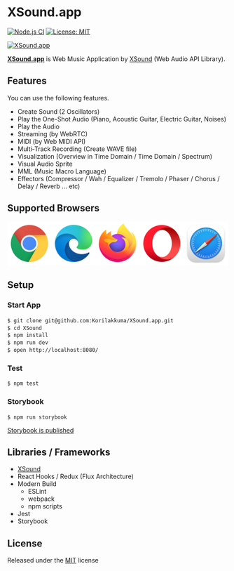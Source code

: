 # XSound.app
  
[![Node.js CI](https://github.com/Korilakkuma/XSound.app/workflows/Node.js%20CI/badge.svg)](https://github.com/Korilakkuma/XSound.app/actions?query=workflow%3A%22Node.js+CI%22)
[![License: MIT](https://img.shields.io/badge/License-MIT-brightgreen.svg)](https://opensource.org/licenses/MIT)
  
[![XSound.app](https://user-images.githubusercontent.com/4006693/119640903-09731780-be54-11eb-9329-733a6afd86de.png)](https://xsound.app)
  
**[XSound.app](https://xsound.app)** is Web Music Application by [XSound](https://github.com/Korilakkuma/XSound) (Web Audio API Library).
  
## Features

You can use the following features.

- Create Sound (2 Oscillators)
- Play the One-Shot Audio (Piano, Acoustic Guitar, Electric Guitar, Noises)
- Play the Audio
- Streaming (by WebRTC)
- MIDI (by Web MIDI API)
- Multi-Track Recording (Create WAVE file)
- Visualization (Overview in Time Domain / Time Domain / Spectrum)
- Visual Audio Sprite
- MML (Music Macro Language)
- Effectors (Compressor / Wah / Equalizer / Tremolo / Phaser / Chorus / Delay / Reverb ... etc)

## Supported Browsers
  
<img src="./assets/images/supported-browsers.png" alt="Supported Browsers are Chrome, Edge, Firefox, Opera and Safari" style="max-width: 100%;" />
  
## Setup

### Start App

```bash
$ git clone git@github.com:Korilakkuma/XSound.app.git
$ cd XSound
$ npm install
$ npm run dev
$ open http://localhost:8080/
```

### Test

```bash
$ npm test
```

### Storybook

```
$ npm run storybook
```

[Storybook is published](https://62204686ebafd3003a50f356-musqnffdvl.chromatic.com/)

## Libraries / Frameworks

- [XSound](https://github.com/Korilakkuma/XSound)
- React Hooks / Redux (Flux Architecture)
- Modern Build
  - ESLint
  - webpack
  - npm scripts
- Jest
- Storybook

## License
  
Released under the [MIT](https://github.com/Korilakkuma/XSound.app/blob/master/LICENSE) license
  
